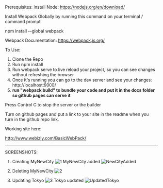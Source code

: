 Prerequisites:
Install Node:
https://nodejs.org/en/download/


Install Webpack Globally by running this command on your terminal / command prompt

npm install --global webpack

Webpack Documentation: https://webpack.js.org/

To Use:

1.  Clone the Repo
2.  Run npm install
3.  Run webpack serve to live reload your project, so you can see changes without refreshing the browser
4.  Once it's running you can go to the dev server and see your changes: http://localhost:9000/
5.  **run "webpack build" to bundle your code and put it in the docs folder so github pages can serve it**

Press Control C to stop the server or the builder

Turn on github pages and put a link to your site in the readme when you turn in the github repo link.

Working site here:

http://www.webizly.com/BasicWebPack/

------------------------------------------------------
SCREENSHOTS:

1. Creating MyNewCity
![1](https://user-images.githubusercontent.com/68924449/114292573-6742d000-9a5d-11eb-8d9e-a9b6801031fc.PNG)
MyNewCity added
![NewCityAdded](https://user-images.githubusercontent.com/68924449/114292594-893c5280-9a5d-11eb-8c46-0cc01cbf6778.PNG)


2. Deleting MyNewCity
![2](https://user-images.githubusercontent.com/68924449/114292602-9e18e600-9a5d-11eb-9070-d9b68ba1dc04.PNG)

3. Updating Tokyo
![3](https://user-images.githubusercontent.com/68924449/114292610-ab35d500-9a5d-11eb-8d34-4ea3e38dfb43.PNG)
Tokyo updated
![UpdatedTokyo](https://user-images.githubusercontent.com/68924449/114292616-af61f280-9a5d-11eb-8872-6075dec8ae57.PNG)

